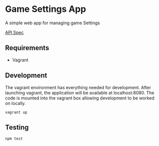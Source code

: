 # Game Settings App

A simple web app for managing game Settings

[API Spec](api/README.md)
## Requirements

* Vagrant

## Development
The vagrant environment has everything needed for development. After launching
vagrant, the application will be available at localhost:8080. The code is
mounted into the vagrant box allowing development to be worked on locally.
```
vagrant up
```

## Testing
```
npm test
```
